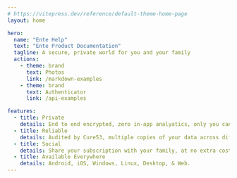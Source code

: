 ```yaml
---
# https://vitepress.dev/reference/default-theme-home-page
layout: home

hero:
  name: "Ente Help"
  text: "Ente Product Documentation"
  tagline: A secure, private world for you and your family
  actions:
    - theme: brand
      text: Photos
      link: /markdown-examples
    - theme: brand
      text: Authenticator
      link: /api-examples

features:
  - title: Private
    details: End to end encrypted, zero in-app analyatics, only you can access your data
  - title: Reliable
    details: Audited by Cure53, multiple copies of your data across different service providers
  - title: Social
    details: Share your subscription with your family, at no extra cost. Share photos with anyone, with complete privacy
  - title: Available Everywhere
    details: Android, iOS, Windows, Linux, Desktop, & Web. 
---
```


